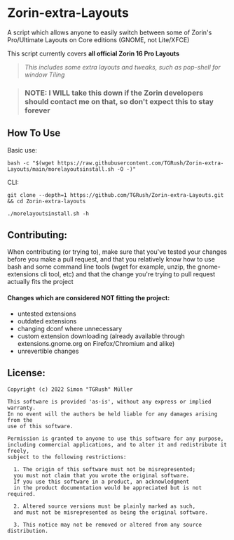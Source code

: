 # Zorin-extra-Layouts
A script which allows anyone to easily switch between some of Zorin's Pro/Ultimate Layouts on Core editions (GNOME, not Lite/XFCE)

This script currently covers **all official Zorin 16 Pro Layouts**

> *This includes some extra layouts and tweaks, such as pop-shell for window Tiling*

> ### **NOTE:** I WILL take this down if the Zorin developers should contact me on that, so don't expect this to stay forever

## How To Use
Basic use:
```
bash -c "$(wget https://raw.githubusercontent.com/TGRush/Zorin-extra-Layouts/main/morelayoutsinstall.sh -O -)"
```

CLI:
```
git clone --depth=1 https://github.com/TGRush/Zorin-extra-Layouts.git && cd Zorin-extra-layouts

./morelayoutsinstall.sh -h
```

## Contributing:
When contributing (or trying to), make sure that you've tested your changes before you make a pull request, and that you relatively know how to use bash and some command line tools (wget for example, unzip, the gnome-extensions cli tool, etc) and that the change you're trying to pull request actually fits the project 

#### Changes which are considered NOT fitting the project:
- untested extensions
- outdated extensions
- changing dconf where unnecessary
- custom extension downloading (already available through extensions.gnome.org on Firefox/Chromium and alike)
- unrevertible changes

## License:
```
Copyright (c) 2022 Simon "TGRush" Müller

This software is provided 'as-is', without any express or implied warranty. 
In no event will the authors be held liable for any damages arising from the
use of this software.

Permission is granted to anyone to use this software for any purpose, 
including commercial applications, and to alter it and redistribute it freely, 
subject to the following restrictions:

  1. The origin of this software must not be misrepresented; 
  you must not claim that you wrote the original software. 
  If you use this software in a product, an acknowledgment 
  in the product documentation would be appreciated but is not required.

  2. Altered source versions must be plainly marked as such, 
  and must not be misrepresented as being the original software.

  3. This notice may not be removed or altered from any source distribution.
```
